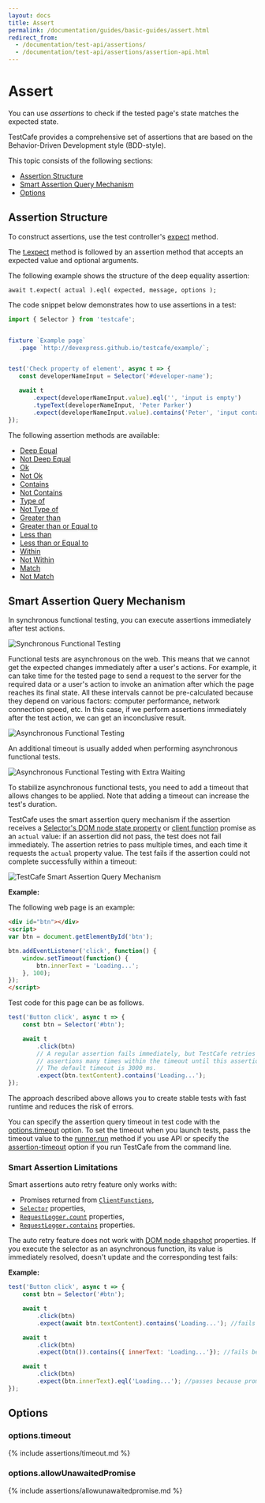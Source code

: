 ```yaml
---
layout: docs
title: Assert
permalink: /documentation/guides/basic-guides/assert.html
redirect_from:
  - /documentation/test-api/assertions/
  - /documentation/test-api/assertions/assertion-api.html
---
```

# Assert

You can use *assertions* to check if the tested page's state matches the expected state.

TestCafe provides a comprehensive set of assertions that are based on the Behavior-Driven Development style (BDD-style).

This topic consists of the following sections:

* [Assertion Structure](#assertion-structure)
* [Smart Assertion Query Mechanism](#smart-assertion-query-mechanism)
* [Options](#options)

## Assertion Structure

To construct assertions, use the test controller's [expect](../../reference/test-api/testcontroller/expect/README.md) method.

The [t.expect](../../reference/test-api/testcontroller/expect/README.md) method is followed by an assertion method that accepts an expected value
and optional arguments.

The following example shows the structure of the deep equality assertion:

```text
await t.expect( actual ).eql( expected, message, options );
```

The code snippet below demonstrates how to use assertions in a test:

```js
import { Selector } from 'testcafe';


fixture `Example page`
   .page `http://devexpress.github.io/testcafe/example/`;


test('Check property of element', async t => {
   const developerNameInput = Selector('#developer-name');

   await t
       .expect(developerNameInput.value).eql('', 'input is empty')
       .typeText(developerNameInput, 'Peter Parker')
       .expect(developerNameInput.value).contains('Peter', 'input contains text "Peter"');
});
```

The following assertion methods are available:

* [Deep Equal](../../reference/test-api/testcontroller/expect/eql.md)
* [Not Deep Equal](../../reference/test-api/testcontroller/expect/noteql.md)
* [Ok](../../reference/test-api/testcontroller/expect/ok.md)
* [Not Ok](../../reference/test-api/testcontroller/expect/notok.md)
* [Contains](../../reference/test-api/testcontroller/expect/contains.md)
* [Not Contains](../../reference/test-api/testcontroller/expect/notcontains.md)
* [Type of](../../reference/test-api/testcontroller/expect/typeof.md)
* [Not Type of](../../reference/test-api/testcontroller/expect/nottypeof.md)
* [Greater than](../../reference/test-api/testcontroller/expect/gt.md)
* [Greater than or Equal to](../../reference/test-api/testcontroller/expect/gte.md)
* [Less than](../../reference/test-api/testcontroller/expect/lt.md)
* [Less than or Equal to](../../reference/test-api/testcontroller/expect/lte.md)
* [Within](../../reference/test-api/testcontroller/expect/within.md)
* [Not Within](../../reference/test-api/testcontroller/expect/notwithin.md)
* [Match](../../reference/test-api/testcontroller/expect/match.md)
* [Not Match](../../reference/test-api/testcontroller/expect/notmatch.md)

## Smart Assertion Query Mechanism

In synchronous functional testing, you can execute assertions immediately after test actions.

![Synchronous Functional Testing](../../../images/assertions/synchronous-testing.png)

Functional tests are asynchronous on the web. This means that we cannot get the expected changes immediately after a user's actions.
For example, it can take time for the tested page to send a request to the server for the required data or a user's action to invoke an animation after which the page reaches its final state.
All these intervals cannot be pre-calculated because they depend on various factors: computer performance,
network connection speed, etc. In this case, if we perform assertions immediately after the test action, we can get an inconclusive result.

![Asynchronous Functional Testing](../../../images/assertions/asynchronous-testing.png)

An additional timeout is usually added when performing asynchronous functional tests.

![Asynchronous Functional Testing with Extra Waiting](../../../images/assertions/extra-waiting.png)

To stabilize asynchronous functional tests, you need to add a timeout that allows changes to be applied.
Note that adding a timeout can increase the test's duration.

TestCafe uses the smart assertion query mechanism if the assertion receives a [Selector's DOM node state property](select-page-elements.md#define-assertion-actual-value)
or [client function](obtain-client-side-info.md) promise
as an `actual` value:
if an assertion did not pass, the test does not fail immediately. The assertion retries to pass multiple times, and
each time it requests the `actual` property value. The test fails if the assertion could not complete successfully
within a timeout:

![TestCafe Smart Assertion Query Mechanism](../../../images/assertions/query-mechanism.png)

**Example:**

The following web page is an example:

```html
<div id="btn"></div>
<script>
var btn = document.getElementById('btn');

btn.addEventListener('click', function() {
    window.setTimeout(function() {
        btn.innerText = 'Loading...';
    }, 100);
});
</script>
```

Test code for this page can be as follows.

```js
test('Button click', async t => {
    const btn = Selector('#btn');

    await t
        .click(btn)
        // A regular assertion fails immediately, but TestCafe retries to run DOM state
        // assertions many times within the timeout until this assertion passes successfully.
        // The default timeout is 3000 ms.
        .expect(btn.textContent).contains('Loading...');
});
```

The approach described above allows you to create stable tests with fast runtime and reduces the risk of errors.

You can specify the assertion query timeout in test code with the [options.timeout](#options) option.
To set the timeout when you launch tests, pass the timeout value to the [runner.run](../../reference/testcafe-api/runner/run.md)
method if you use API or specify the [assertion-timeout](../../reference/command-line-interface.md#--assertion-timeout-ms) option
if you run TestCafe from the command line.

### Smart Assertion Limitations

Smart assertions auto retry feature only works with:

* Promises returned from [`ClientFunctions`](../../reference/test-api/clientfunction/README.md),
* [`Selector`](../../reference/test-api/selector/README.md) properties,
* [`RequestLogger.count`](../../reference/test-api/requestlogger/count.md) properties,
* [`RequestLogger.contains`](../../reference/test-api/requestlogger/contains.md) properties.

The auto retry feature does not work with [DOM node shapshot](./select-page-elements.md#dom-node-snapshot) properties. If you execute the selector as an asynchronous function, its value is immediately resolved, doesn't update and the corresponding test fails:

**Example:**

```js
test('Button click', async t => {
    const btn = Selector('#btn');

    await t
        .click(btn)
        .expect(await btn.textContent).contains('Loading...'); //fails because selector value doesn't update according to page behavior

    await t
        .click(btn)
        .expect(btn()).contains({ innerText: 'Loading...'}); //fails because selector value doesn't update according to page behavior

    await t
        .click(btn)
        .expect(btn.innerText).eql('Loading...'); //passes because promise returned from the selector eventually updates
});
```

## Options

### options.timeout

{% include assertions/timeout.md %}

### options.allowUnawaitedPromise

{% include assertions/allowunawaitedpromise.md %}
